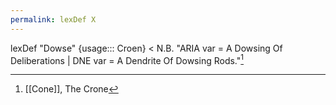 ```yaml
---
permalink: lexDef X
---
```

lexDef "Dowse" {usage::: Croen} < N.B. "ARIA var = A Dowsing Of Deliberations | DNE var = A Dendrite Of Dowsing Rods."[^DowseCroen]

[^DowseCroen]: [[Cone]], The Crone
